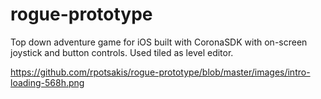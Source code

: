 # rogue-prototype
Top down adventure game for iOS built with CoronaSDK with on-screen joystick and button controls.  Used tiled as level editor.


https://github.com/rpotsakis/rogue-prototype/blob/master/images/intro-loading-568h.png



